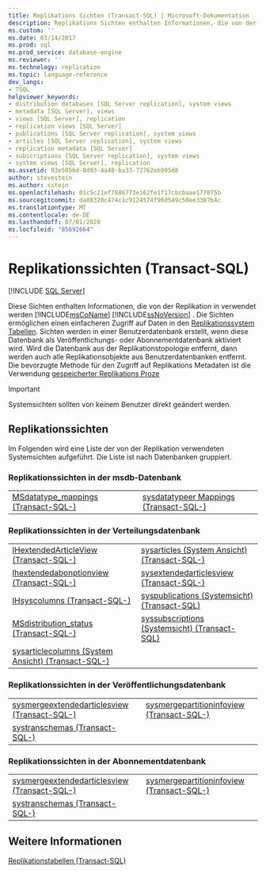 ```yaml
---
title: Replikations Sichten (Transact-SQL) | Microsoft-Dokumentation
description: Replikations Sichten enthalten Informationen, die von der Replikation in SQL Server verwendet werden. Die Sichten ermöglichen einen leichteren Zugriff auf Daten in Replikationstabellen.
ms.custom: ''
ms.date: 03/14/2017
ms.prod: sql
ms.prod_service: database-engine
ms.reviewer: ''
ms.technology: replication
ms.topic: language-reference
dev_langs:
- TSQL
helpviewer_keywords:
- distribution databases [SQL Server replication], system views
- metadata [SQL Server], views
- views [SQL Server], replication
- replication views [SQL Server]
- publications [SQL Server replication], system views
- articles [SQL Server replication], system views
- replication metadata [SQL Server]
- subscriptions [SQL Server replication], system views
- system views [SQL Server], replication
ms.assetid: 93e5056d-0d93-4a48-ba33-72762eb995d8
author: stevestein
ms.author: sstein
ms.openlocfilehash: 01c5c21ef7886773e162fe1f17cbcbaae177075b
ms.sourcegitcommit: da88320c474c1c9124574f90d549c50ee3387b4c
ms.translationtype: MT
ms.contentlocale: de-DE
ms.lasthandoff: 07/01/2020
ms.locfileid: "85692664"
---
```

# <a name="replication-views-transact-sql"></a>Replikationssichten (Transact-SQL)
[!INCLUDE [SQL Server](../../includes/applies-to-version/sqlserver.md)]

  Diese Sichten enthalten Informationen, die von der Replikation in verwendet werden [!INCLUDE[msCoName](../../includes/msconame-md.md)] [!INCLUDE[ssNoVersion](../../includes/ssnoversion-md.md)] . Die Sichten ermöglichen einen einfacheren Zugriff auf Daten in den [Replikationssystem Tabellen](../../relational-databases/system-tables/replication-tables-transact-sql.md). Sichten werden in einer Benutzerdatenbank erstellt, wenn diese Datenbank als Veröffentlichungs- oder Abonnementdatenbank aktiviert wird. Wird die Datenbank aus der Replikationstopologie entfernt, dann werden auch alle Replikationsobjekte aus Benutzerdatenbanken entfernt. Die bevorzugte Methode für den Zugriff auf Replikations Metadaten ist die Verwendung [gespeicherter Replikations Proze](../../relational-databases/system-stored-procedures/replication-stored-procedures-transact-sql.md)  
  
> [!IMPORTANT]  
>  Systemsichten sollten von keinem Benutzer direkt geändert werden.  
  
## <a name="replication-views"></a>Replikationssichten  
 Im Folgenden wird eine Liste der von der Replikation verwendeten Systemsichten aufgeführt. Die Liste ist nach Datenbanken gruppiert.  
  
### <a name="replication-views-in-the-msdb-database"></a>Replikationssichten in der msdb-Datenbank  
  
|||  
|-|-|  
|[MSdatatype_mappings &#40;Transact-SQL-&#41;](../../relational-databases/system-views/msdatatype-mappings-transact-sql.md)|[sysdatatypeer Mappings &#40;Transact-SQL-&#41;](../../relational-databases/system-views/sysdatatypemappings-transact-sql.md)|  
  
### <a name="replication-views-in-the-distribution-database"></a>Replikationssichten in der Verteilungsdatenbank  
  
|||  
|-|-|  
|[IHextendedArticleView &#40;Transact-SQL-&#41;](../../relational-databases/system-views/ihextendedarticleview-transact-sql.md)|[sysarticles &#40;System Ansicht&#41; &#40;Transact-SQL-&#41;](../../relational-databases/system-views/sysarticles-system-view-transact-sql.md)|  
|[Ihextendedabonptionview &#40;Transact-SQL-&#41;](../../relational-databases/system-views/ihextendedsubscriptionview-transact-sql.md)|[sysextendedarticlesview &#40;Transact-SQL-&#41;](../../relational-databases/system-views/sysextendedarticlesview-transact-sql.md)|  
|[IHsyscolumns &#40;Transact-SQL-&#41;](../../relational-databases/system-views/ihsyscolumns-transact-sql.md)|[syspublications &#40;Systemsicht&#41; &#40;Transact-SQL&#41;](../../relational-databases/system-views/syspublications-system-view-transact-sql.md)|  
|[MSdistribution_status &#40;Transact-SQL-&#41;](../../relational-databases/system-views/msdistribution-status-transact-sql.md)|[syssubscriptions &#40;Systemsicht&#41; &#40;Transact-SQL&#41;](../../relational-databases/system-views/syssubscriptions-system-view-transact-sql.md)|  
|[sysarticlecolumns &#40;System Ansicht&#41; &#40;Transact-SQL-&#41;](../../relational-databases/system-views/sysarticlecolumns-system-view-transact-sql.md)||  
  
### <a name="replication-views-in-the-publication-database"></a>Replikationssichten in der Veröffentlichungsdatenbank  
  
|||  
|-|-|  
|[sysmergeextendedarticlesview &#40;Transact-SQL-&#41;](../../relational-databases/system-views/sysmergeextendedarticlesview-transact-sql.md)|[sysmergepartitioninfoview &#40;Transact-SQL-&#41;](../../relational-databases/system-views/sysmergepartitioninfoview-transact-sql.md)|  
|[systranschemas &#40;Transact-SQL-&#41;](../../relational-databases/system-views/systranschemas-transact-sql.md)||  
  
### <a name="replication-views-in-the-subscription-database"></a>Replikationssichten in der Abonnementdatenbank  
  
|||  
|-|-|  
|[sysmergeextendedarticlesview &#40;Transact-SQL-&#41;](../../relational-databases/system-views/sysmergeextendedarticlesview-transact-sql.md)|[sysmergepartitioninfoview &#40;Transact-SQL-&#41;](../../relational-databases/system-views/sysmergepartitioninfoview-transact-sql.md)|  
|[systranschemas &#40;Transact-SQL-&#41;](../../relational-databases/system-views/systranschemas-transact-sql.md)||  
  
## <a name="see-also"></a>Weitere Informationen  
 [Replikationstabellen &#40;Transact-SQL&#41;](../../relational-databases/system-tables/replication-tables-transact-sql.md)  
  
  

